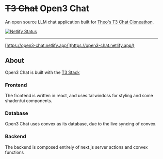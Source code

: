 # ~~T3 Chat~~ **Open3 Chat**
An open source LLM chat application built for [Theo's T3 Chat Cloneathon](https://cloneathon.t3.chat).

[![Netlify Status](https://api.netlify.com/api/v1/badges/07c92033-5691-4e8c-8a80-3cd56af71e1e/deploy-status)](https://app.netlify.com/projects/open3-chat/deploys)

---

[https://open3-chat.netlify.app/](https://open3-chat.netlify.app/)

## About
Open3 Chat is built with the [T3 Stack](https://create.t3.gg/)

### Frontend
The frontend is written in react, and uses tailwindcss for styling and some shadcn/ui components.

### Database
Open3 Chat uses convex as its database, due to the live syncing of convex. 

### Backend
The backend is composed entirely of next.js server actions and convex functions 
